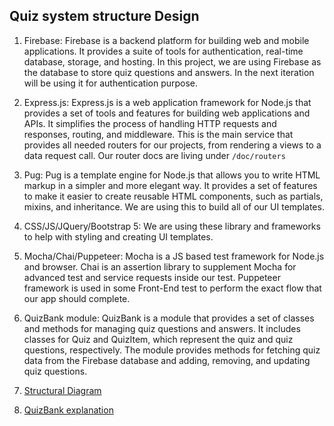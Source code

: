 ## Quiz system structure Design

1. Firebase: Firebase is a backend platform for building web and mobile applications. It provides a suite of tools for authentication, real-time database, storage, and hosting. In this project, we are using Firebase as the database to store quiz questions and answers. In the next iteration will be using it for authentication purpose.

2. Express.js: Express.js is a web application framework for Node.js that provides a set of tools and features for building web applications and APIs. It simplifies the process of handling HTTP requests and responses, routing, and middleware. This is the main service that provides all needed routers for our projects, from rendering a views to a data request call. 
Our router docs are living under `/doc/routers`

3. Pug: Pug is a template engine for Node.js that allows you to write HTML markup in a simpler and more elegant way. It provides a set of features to make it easier to create reusable HTML components, such as partials, mixins, and inheritance. We are using this to build all of our UI templates. 

4. CSS/JS/JQuery/Bootstrap 5: We are using these library and frameworks to help with styling and creating UI templates. 

5. Mocha/Chai/Puppeteer: Mocha is a JS based test framework for Node.js and browser. Chai is an assertion library to supplement Mocha for advanced test and service requests inside our test. Puppeteer framework is used in some Front-End test to perform the exact flow that our app should complete. 

6. QuizBank module: QuizBank is a module that provides a set of classes and methods for managing quiz questions and answers. It includes classes for Quiz and QuizItem, which represent the quiz and quiz questions, respectively. The module provides methods for fetching quiz data from the Firebase database and adding, removing, and updating quiz questions.

7. [Structural Diagram](https://github.com/MUN-COMP6905/project-eteam/blob/dev/doc/image/structure%20diagram.png)

8. [QuizBank explanation](https://github.com/MUN-COMP6905/project-eteam/blob/dev/doc/Quizbank%20%26%20DB%20explanation.pdf)
